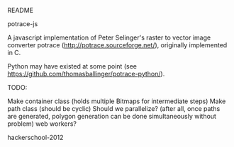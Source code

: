 README

potrace-js

A javascript implementation of Peter Selinger's raster to vector
image converter potrace (http://potrace.sourceforge.net/),
originally implemented in C.

Python may have existed at some point (see
https://github.com/thomasballinger/potrace-python/).

TODO:

Make container class (holds multiple Bitmaps for intermediate steps)
Make path class (should be cyclic)
Should we parallelize?
  (after all, once paths are generated, polygon generation
   can be done simultaneously without problem)
    web workers?



hackerschool-2012
